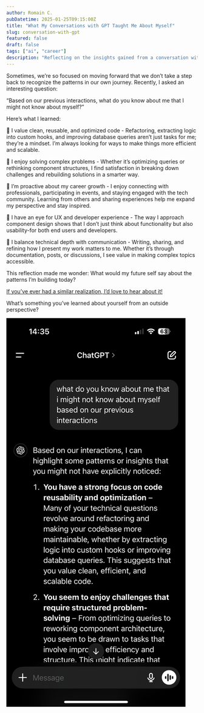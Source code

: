 ```yaml
---
author: Romain C.
pubDatetime: 2025-01-25T09:15:00Z
title: "What My Conversations with GPT Taught Me About Myself"
slug: conversation-with-gpt
featured: false
draft: false
tags: ["ai", "career"]
description: "Reflecting on the insights gained from a conversation with an AI model"
---
```


Sometimes, we’re so focused on moving forward that we don’t take a step back to recognize the patterns in our own journey. Recently, I asked an interesting question:

“Based on our previous interactions, what do you know about me that I might not know about myself?”

Here’s what I learned:

🔹 I value clean, reusable, and optimized code - Refactoring, extracting logic into custom hooks, and improving database queries aren’t just tasks for me; they’re a mindset. I’m always looking for ways to make things more efficient and scalable.

🔹 I enjoy solving complex problems - Whether it’s optimizing queries or rethinking component structures, I find satisfaction in breaking down challenges and rebuilding solutions in a smarter way.

🔹 I’m proactive about my career growth - I enjoy connecting with professionals, participating in events, and staying engaged with the tech community. Learning from others and sharing experiences help me expand my perspective and stay inspired.

🔹 I have an eye for UX and developer experience - The way I approach component design shows that I don’t just think about functionality but also usability-for both end users and developers.

🔹 I balance technical depth with communication - Writing, sharing, and refining how I present my work matters to me. Whether it’s through documentation, posts, or discussions, I see value in making complex topics accessible.

This reflection made me wonder: What would my future self say about the patterns I’m building today?

[If you’ve ever had a similar realization, I’d love to hear about it!](https://www.linkedin.com/feed/update/urn:li:activity:7288915774017044482/)

What’s something you’ve learned about yourself from an outside perspective?

![GPT Conversation](../../assets/images/conversation-with-gpt.png)
